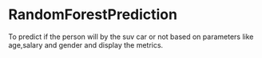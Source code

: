 # RandomForestPrediction
To predict if the person will by the suv car or not based on parameters like age,salary and gender and display the metrics.
